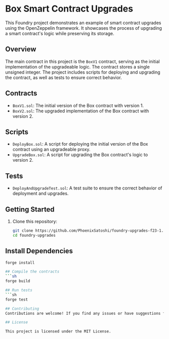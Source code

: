 # Box Smart Contract Upgrades

This Foundry project demonstrates an example of smart contract upgrades using the OpenZeppelin framework. It showcases the process of upgrading a smart contract's logic while preserving its storage.

## Overview

The main contract in this project is the `BoxV1` contract, serving as the initial implementation of the upgradeable logic. The contract stores a single unsigned integer. The project includes scripts for deploying and upgrading the contract, as well as tests to ensure correct behavior.

## Contracts

- `BoxV1.sol`: The initial version of the Box contract with version 1.
- `BoxV2.sol`: The upgraded implementation of the Box contract with version 2.

## Scripts

- `DeployBox.sol`: A script for deploying the initial version of the Box contract using an upgradeable proxy.
- `UpgradeBox.sol`: A script for upgrading the Box contract's logic to version 2.

## Tests

- `DeployAndUpgradeTest.sol`: A test suite to ensure the correct behavior of deployment and upgrades.

## Getting Started

1. Clone this repository:

   ```sh
   git clone https://github.com/PhoenixSatoshi/foundry-upgrades-f23-1.git
   cd foundry-upgrades

## Install Dependencies
```sh
forge install

## Compile the contracts
```sh
forge build

## Run tests
```sh
forge test

## Contributing
Contributions are welcome! If you find any issues or have suggestions for improvements, feel free to create an issue or a pull request.

## License

This project is licensed under the MIT License.

